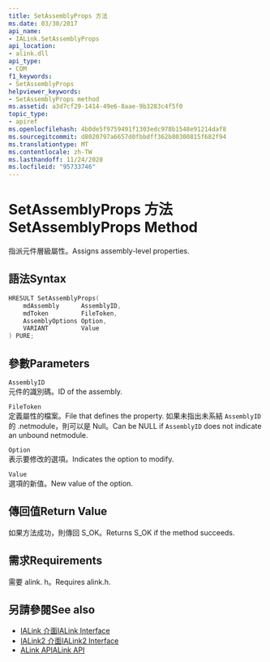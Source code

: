 ```yaml
---
title: SetAssemblyProps 方法
ms.date: 03/30/2017
api_name:
- IALink.SetAssemblyProps
api_location:
- alink.dll
api_type:
- COM
f1_keywords:
- SetAssemblyProps
helpviewer_keywords:
- SetAssemblyProps method
ms.assetid: a3d7cf29-1414-49e6-8aae-9b3283c4f5f0
topic_type:
- apiref
ms.openlocfilehash: 4b0de5f9759491f1303edc978b1548e91214daf8
ms.sourcegitcommit: d8020797a6657d0fbbdff362b80300815f682f94
ms.translationtype: MT
ms.contentlocale: zh-TW
ms.lasthandoff: 11/24/2020
ms.locfileid: "95733746"
---
```

# <a name="setassemblyprops-method"></a><span data-ttu-id="47c66-102">SetAssemblyProps 方法</span><span class="sxs-lookup"><span data-stu-id="47c66-102">SetAssemblyProps Method</span></span>

<span data-ttu-id="47c66-103">指派元件層級屬性。</span><span class="sxs-lookup"><span data-stu-id="47c66-103">Assigns assembly-level properties.</span></span>  
  
## <a name="syntax"></a><span data-ttu-id="47c66-104">語法</span><span class="sxs-lookup"><span data-stu-id="47c66-104">Syntax</span></span>  
  
```cpp  
HRESULT SetAssemblyProps(  
    mdAssembly      AssemblyID,  
    mdToken         FileToken,  
    AssemblyOptions Option,  
    VARIANT         Value  
) PURE;  
```  
  
## <a name="parameters"></a><span data-ttu-id="47c66-105">參數</span><span class="sxs-lookup"><span data-stu-id="47c66-105">Parameters</span></span>  

 `AssemblyID`  
 <span data-ttu-id="47c66-106">元件的識別碼。</span><span class="sxs-lookup"><span data-stu-id="47c66-106">ID of the assembly.</span></span>  
  
 `FileToken`  
 <span data-ttu-id="47c66-107">定義屬性的檔案。</span><span class="sxs-lookup"><span data-stu-id="47c66-107">File that defines the property.</span></span> <span data-ttu-id="47c66-108">如果未指出未系結 `AssemblyID` 的 .netmodule，則可以是 Null。</span><span class="sxs-lookup"><span data-stu-id="47c66-108">Can be NULL if `AssemblyID` does not indicate an unbound netmodule.</span></span>  
  
 `Option`  
 <span data-ttu-id="47c66-109">表示要修改的選項。</span><span class="sxs-lookup"><span data-stu-id="47c66-109">Indicates the option to modify.</span></span>  
  
 `Value`  
 <span data-ttu-id="47c66-110">選項的新值。</span><span class="sxs-lookup"><span data-stu-id="47c66-110">New value of the option.</span></span>  
  
## <a name="return-value"></a><span data-ttu-id="47c66-111">傳回值</span><span class="sxs-lookup"><span data-stu-id="47c66-111">Return Value</span></span>  

 <span data-ttu-id="47c66-112">如果方法成功，則傳回 S_OK。</span><span class="sxs-lookup"><span data-stu-id="47c66-112">Returns S_OK if the method succeeds.</span></span>  
  
## <a name="requirements"></a><span data-ttu-id="47c66-113">需求</span><span class="sxs-lookup"><span data-stu-id="47c66-113">Requirements</span></span>  

 <span data-ttu-id="47c66-114">需要 alink. h。</span><span class="sxs-lookup"><span data-stu-id="47c66-114">Requires alink.h.</span></span>  
  
## <a name="see-also"></a><span data-ttu-id="47c66-115">另請參閱</span><span class="sxs-lookup"><span data-stu-id="47c66-115">See also</span></span>

- [<span data-ttu-id="47c66-116">IALink 介面</span><span class="sxs-lookup"><span data-stu-id="47c66-116">IALink Interface</span></span>](ialink-interface.md)
- [<span data-ttu-id="47c66-117">IALink2 介面</span><span class="sxs-lookup"><span data-stu-id="47c66-117">IALink2 Interface</span></span>](ialink2-interface.md)
- [<span data-ttu-id="47c66-118">ALink API</span><span class="sxs-lookup"><span data-stu-id="47c66-118">ALink API</span></span>](index.md)
